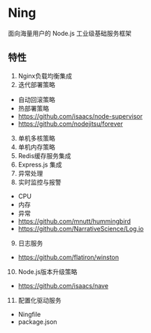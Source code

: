 Ning
====

面向海量用户的 Node.js 工业级基础服务框架

## 特性
1. Nginx负载均衡集成
2. 迭代部署策略
  * 自动回滚策略
  * 热部署策略
  * https://github.com/isaacs/node-supervisor
  * https://github.com/nodejitsu/forever
3. 单机多核策略
4. 单机内存策略
5. Redis缓存服务集成
6. Express.js 集成
7. 异常处理
8. 实时监控与报警
  * CPU
  * 内存
  * 异常
  * https://github.com/mnutt/hummingbird
  * https://github.com/NarrativeScience/Log.io
9. 日志服务
  * https://github.com/flatiron/winston
10. Node.js版本升级策略
  * https://github.com/isaacs/nave
11. 配置化驱动服务
  * Ningfile
  * package.json




